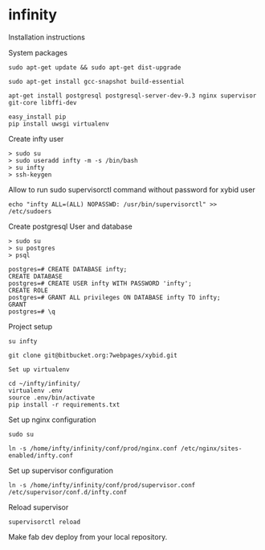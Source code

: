 infinity
====================================

Installation instructions


System packages

    sudo apt-get update && sudo apt-get dist-upgrade

    sudo apt-get install gcc-snapshot build-essential

    apt-get install postgresql postgresql-server-dev-9.3 nginx supervisor git-core libffi-dev

    easy_install pip
    pip install uwsgi virtualenv

Create infty user

    > sudo su
    > sudo useradd infty -m -s /bin/bash
    > su infty
    > ssh-keygen

Allow to run sudo supervisorctl command without password for xybid user

    echo "infty ALL=(ALL) NOPASSWD: /usr/bin/supervisorctl" >> /etc/sudoers

Create postgresql User and database

    > sudo su
    > su postgres
    > psql

    postgres=# CREATE DATABASE infty;
    CREATE DATABASE
    postgres=# CREATE USER infty WITH PASSWORD 'infty';
    CREATE ROLE
    postgres=# GRANT ALL privileges ON DATABASE infty TO infty;
    GRANT
    postgres=# \q

Project setup

    su infty

    git clone git@bitbucket.org:7webpages/xybid.git

    Set up virtualenv

    cd ~/infty/infinity/
    virtualenv .env
    source .env/bin/activate
    pip install -r requirements.txt

Set up nginx configuration

    sudo su

    ln -s /home/infty/infinity/conf/prod/nginx.conf /etc/nginx/sites-enabled/infty.conf

Set up supervisor configuration

    ln -s /home/infty/infinity/conf/prod/supervisor.conf /etc/supervisor/conf.d/infty.conf

Reload supervisor

    supervisorctl reload

Make fab dev deploy from your local repository.
